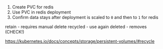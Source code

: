1. Create PVC for redis
2. Use PVC in redis deployment
3. Confirm data stays after deployment is scaled to `0` and then to `1` for redis


retain - requires manual delete
recycled - use again
deleted - removes (CHECK!)

https://kubernetes.io/docs/concepts/storage/persistent-volumes/#recycle